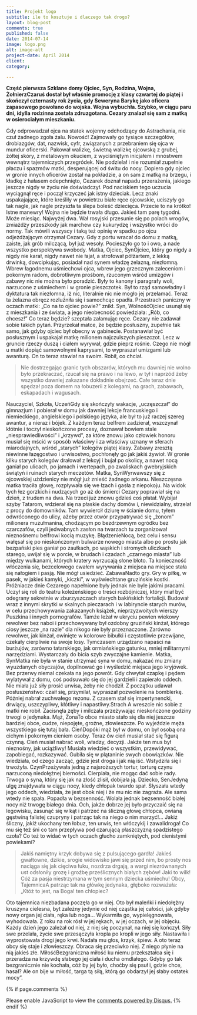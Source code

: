 ```yaml
---
title: Projekt logo
subtitle: ile to kosztuje i dlaczego tak drogo?
layout: blog-post
comments: true
published: false
date: 2014-07-14
image: logo.png
alt: image-alt
project-date: April 2014
client:
category:

---
```


**Część pierwsza  Szklane domy Ojciec, Syn, Rodzina, Wojna, ŻołnierzCzaruś dostał był właśnie promocję z klasy czwartej do piątej i skończył czternasty rok życia, gdy Seweryna Barykę jako oficera zapasowego powołano do wojska.  Wojna wybuchła.  Szybko, w ciągu paru dni, idylla rodzinna została zdruzgotana. Cezary znalazł się sam z matką w osierociałym mieszkaniu.**

Gdy odprowadzał ojca na statek wojenny odchodzący do Astrachania, nie czuł żadnego zgoła żalu. Nowość! Zajmowały go tysiące szczegółów, drobiazgów, dat, nazwisk, cyfr, związanych z przebraniem się ojca w mundur oficerski. Pakował walizkę, świetną walizkę ojcowską z grubej, żółtej skóry, z metalowym okuciem, z wyciśniętym inicjałem i mnóstwem wewnątrz tajemniczych przegródek. Nie podzielał i nie rozumiał zupełnie płaczu i spazmów matki, desperującej od świtu do nocy. Dopiero gdy ojciec w gronie innych oficerów został na pokładzie, a on sam z matką na brzegu, i kładkę z hałasem odepchnięto, Cezarek doznał napadu przerażenia, jakiego jeszcze nigdy w życiu nie doświadczył. Pod naciskiem tego uczucia wyciągnął ręce i począł krzyczeć jak istny dzieciak. Lecz znaki uspakajające, które kreśliły w powietrzu białe ręce ojcowskie, uciszyły go tak nagle, jak nagle przyszła ta ślepa boleść dziecięca. Przecie to na krótko! Istne manewry! Wojna nie będzie trwała długo. Jakieś tam parę tygodni. Może miesiąc. Najwyżej dwa. Wał rosyjski przesunie się po polach wrogów, zmiażdży przeszkody jak marchew czy kukurydzę i wszystko wróci do normy. Tak mówili wszyscy i taką też opinię w spadku po ojcu odjeżdżającym otrzymał Cezary.
Gdy z portu wracał do domu z matką, zaiste, jak grób milczącą, był już wesoły. Pocieszyło go to i owo, a nade wszystko perspektywa swobody. Matka, Ojciec, SynOjciec, który go nigdy a nigdy nie karał, nigdy nawet nie łajał, a strofował półżartem, z lekką drwinką, dowcipkując, posiadał nad synem władzę żelazną, niezłomną. Wbrew łagodnemu uśmiechowi ojca, wbrew jego grzecznym zaleceniom i pokornym radom, dobrotliwym prośbom, rzuconym wśród umizgów i zabawy  nic nie można było poradzić. Były to kanony i paragrafy woli, narzucone z uśmiechem i w gronie pieszczotek. Był to rząd samowładny i dyktatura tak niezłomna, iż nic, literalnie nic nie mogło jej przełamać. Teraz ta żelazna obręcz rozluźniła się i samochcąc opadła. Przestrach paniczny w oczach matki:  „Co na to ojciec powie?”  znikł. Syn, WolnośćOjciec usunął się z mieszkania i ze świata, a jego nieobecność powiedziała: „Rób, co chcesz!”
 Co teraz będzie?  szeptała załamując ręce.
Cezary nie zadawał sobie takich pytań. Przyrzekał matce, że będzie posłuszny, zupełnie tak samo, jak gdyby ojciec był obecny w gabinecie. Postanawiał być posłusznym i uspakajał matkę milionem najczulszych pieszczot. Lecz w gruncie rzeczy duszą i ciałem wyrywał, gdzie pieprz rośnie. Czego nie mógł u matki dopiąć samowolnymi kaprysami, to wypraszał umizgami lub awanturą. On to teraz stawiał na swoim. Robił, co chciał.

> Nie dostrzegając granic tych obszarów, których mu dawniej nie wolno było przekraczać, rzucał się na prawo i na lewo, w tył i naprzód żeby wszystko dawniej zakazane dokładnie obejrzeć. Całe teraz dnie spędzał poza domem na łobuzerii z kolegami, na grach, zabawach, eskapadach i wagusach.

Nauczyciel, Szkoła, UczeńGdy się skończyły wakacje, „uczęszczał” do gimnazjum i pobierał w domu jak dawniej lekcje francuskiego i niemieckiego, angielskiego i polskiego języka, ale był to już raczej szereg awantur, a nieraz i bójek. Z każdym teraz belfrem zadzierał, wszczynał kłótnie i toczył nieskończone procesy, doznawał bowiem stale „niesprawiedliwości” i „krzywd”, za które znowu jako człowiek honoru musiał się mścić w sposób właściwy i za właściwy uznany w sferach miarodajnych, wśród „starych” kolegów piątej klasy. Zabawy  zresztą niewinne  łazęgostwo i urwisostwo, pochłonęły go jak jakiś żywioł. W gronie kilku starych kolegów drałował z lekcyj i bujał po okolicy, a nawet nocą ganiał po ulicach, po jamach i wertepach, po zwaliskach gwebryjskich świątyń i ruinach starych meczetów.
Matka, SynWyrwawszy się z ojcowskiej uździenicy nie mógł już znieść żadnego arkanu. Nieszczęsna matka traciła głowę, rozpływała się we łzach i gasła z niepokoju. Na widok tych łez gorzkich i nudzących go aż do śmierci Cezary poprawiał się na dzień, z trudem  na dwa. Na trzeci już znowu gdzieś coś płatał. Wybijał szyby Tatarom, wdzierał się na płaskie dachy domów i, niewidzialny, strzelał z procy do domowników. Tam wywiercił dziurę w ścianie domu, tyłem odwróconego do ulicy, ażeby przez otwór przypatrywać się „żonom” milionera muzułmanina, chodzącym po bezdrzewnym ogródku bez czarczafów, czyli jedwabnych zasłon na twarzach  tu zorganizował nieznośnemu belfrowi kocią muzykę. BłądzenieNocą, bez celu i sensu wałęsał się po nieskończonym bulwarze nowego miasta albo po prostu jak bezpański pies ganiał po zaułkach, po wąskich i stromych uliczkach starego, uwijał się w porcie, w brudach i czadach „czarnego miasta” lub między wulkanami, których kratery wyrzucają słone błoto. Ta konieczność włóczenia się, bezcelowego cwałem wyrywania z miejsca na miejsce stała się nałogiem i pasją. Nie mógł usiedzieć. ZabawaNadto  gry. Gry w piłkę, w pasek, w jakieś kamyki, „kiczki”, w wyświechtane gruzińskie kostki.
Próżniacze dnie Cezarego napełnione były jednak nie byle jakimi pracami. Uczył się roli do teatru koleżeńskiego o treści rozbójniczej, który miał być odegrany sekretnie w zburzyszczach starych bakińskich fortalicji. Budował wraz z innymi skrytki w skalnych pieczarach i w labiryncie starych murów, w celu przechowywania zakazanych książek, nieprzyzwoitych wierszy Puszkina i innych pornografów. Tamże leżał w ukryciu pewien wiekowy rewolwer bez naboi i przechowywany był ozdobny gruziński kinżał, którego ciosy jeszcze „na razie” dla nikogo nie były przeznaczone. Zarówno rewolwer, jak kinżał, owinięte w kolorowe bibułki i częstotliwie przewijane, czekały cierpliwie na swoje losy. Tymczasem urządzano napaści na burżujów, zarówno tatarskiego, jak ormiańskiego gatunku, mniej militarnymi narzędziami. Wystarczały do bicia szyb zwyczajne kamienie.
Matka, SynMatka nie była w stanie utrzymać syna w domu, nakazać mu zmiany wyuzdanych obyczajów, dopilnować go i wyśledzić miejsca jego kryjówek. Bez przerwy niemal czekała na jego powrót. Gdy chwytał czapkę i pędem wylatywał z domu, coś podsuwało się do jej gardzieli i zapierało oddech. Nie miała już siły prosić urwisa, żeby nie chodził. Z początku udawał posłuszeństwo: czaił się, przymilał, wypraszał pozwolenie na bomblerkę. Później nabrał zuchwałego rezonu. Z czasem stał się impertynencki, drwiący, uszczypliwy, kłótliwy i napastliwy.Strach A wreszcie nic sobie z matki nie robił. Zacisnęła zęby i milczała przeżywając nieskończone godziny trwogi o jedynaka.
Mąż, ŻonaTo obce miasto stało się dla niej jeszcze bardziej obce, cudze, niepojęte, groźne, złowieszcze. Po wyjeździe męża wszystkiego się tutaj bała. CieńDopóki mąż był w domu, on był osobą  ona cichym i pokornym cieniem osoby. Teraz ów cień musiał stać się figurą czynną. Cień musiał nabrać woli, władzy, decyzji. Jakże ten mus był nieznośny, jak uciążliwy! Musiała wiedzieć o wszystkim, przewidywać, zapobiegać, rozkazywać. Gubiła się w plątaninie swych obowiązków. Nie wiedziała, od czego zacząć, gdzie jest droga i jak nią iść. Wstydziła się i trwożyła. CzynPrzeżywała jedną z najsroższych tortur, torturę czynu narzuconą niedołężnej bierności. Cierpiała, nie mogąc dać sobie rady. Trwoga o syna, który się jak na złość zlisił, dobijała ją. Dziecko, SenJedyną ulgę znajdywała w ciągu nocy, kiedy chłopak twardo spał. Słyszała wtedy jego oddech, wiedziała, że jest obok niej i że mu nic nie zagraża. Ale sama wtedy nie spała. Popadła w bezsenność. Wolała jednak bezsenność białej nocy niż trwogę białego dnia. Och, jakże dobrze jej było przyczaić się na legowisku, zasunąć się w kąt i patrzeć na śliczną głowę chłopca, owianą gęstwiną falistej czupryny i  patrząc tak na niego  o nim marzyć!… Jakiż śliczny, jakiż ukochany ten łobuz, ten urwis, ten włóczykij i zawalidroga!
Co mu się też śni  co tam przepływa pod czarującą płaszczyzną spadzistego czoła? Co też to widać w tych oczach głucho zamkniętych, pod cienistymi powiekami?

> Jakiś namiętny krzyk dobywa się z pulsującego gardła! Jakieś gwałtowne, dzikie, srogie widowisko jawi się przed nim, bo prosty nos naciąga się jak cięciwa łuku, nozdrza drgają, a wargi niezrównanych ust odsłoniły grozę i groźbę prześlicznych białych zębów! Jaki to wilk! Cóż za pasja niestrzymana w tym sennym dziecka uśmiechu! Obcy, TajemnicaA patrząc tak na główkę jedynaka, głęboko rozważała: „Któż to jest, na Boga! ten chłopiec?

Oto tajemnica niezbadana poczęła go w niej. Oto był maleńki i niedołężny  kruszyna cielesna, byt zależny jedynie od niej  cząstka jej całości, jak gdyby nowy organ jej ciała, ręka lub noga… Wykarmiła go, wypielęgnowała, wyhodowała. Z roku na rok rósł w jej rękach, w jej oczach, w jej objęciu. Każdy dzień jego zależał od niej, z niej się poczynał, na niej się kończył. Siły swe przelała, życie swe przesączyła kropla po kropli w jego siły. Nastawiła i wyprostowała drogi jego krwi. Nadała mu głos, krzyk, śpiew. A oto teraz obcy się staje i złowieszczy. Obraca się przeciwko niej. Z niego płynie na nią jakieś złe. MiłośćBezgraniczna miłość ku niemu przekształca się i przeradza na krzywdę słabego jej ciała i ducha omdlałego. Gdyby go tak bezgranicznie nie kochała, cóż by jej było, choćby się psuł i, gdzie chce, hasał? Ale on bije w miłość, targa tą siłą, którą go obdarzył jej słaby ostatek mocy”.

{% if page.comments %}
<div id="disqus_thread"></div>
<script>
/**
* RECOMMENDED CONFIGURATION VARIABLES:
EDIT AND UNCOMMENT THE SECTION BELOW TO INSERT DYNAMIC VALUES FROM YOUR PLATFORM OR CMS.
* LEARN WHY DEFINING THESE VARIABLES IS IMPORTANT: https://disqus.com/admin/universalcode/#configuration-variables
*/
/*
var disqus_config = function () {
this.page.url = http://edwingrafik.github.io/myblog/generic.html; // Replace PAGE_URL with your page's canonical URL variable
this.page.identifier = edwinmyblog; // Replace PAGE_IDENTIFIER with your page's unique identifier variable
};
*/
(function() { // DON'T EDIT BELOW THIS LINE
var d = document, s = d.createElement('script');

s.src = '//edwinmyblog.disqus.com/embed.js';

s.setAttribute('data-timestamp', +new Date());
(d.head || d.body).appendChild(s);
})();
</script>
<noscript>Please enable JavaScript to view the <a href="https://disqus.com/?ref_noscript" rel="nofollow">comments powered by Disqus.</a></noscript>
{% endif %}
